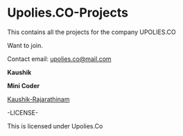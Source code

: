 # Upolies.CO-Projects

This contains all the projects for the company UPOLIES.CO

Want to join.

Contact email: upolies.co@mail.com

__Kaushik__

__Mini Coder__

[Kaushik-Rajarathinam](https://github.com/Kaushik-Rajarathinam)

-LICENSE-

This is licensed under Upolies.Co
